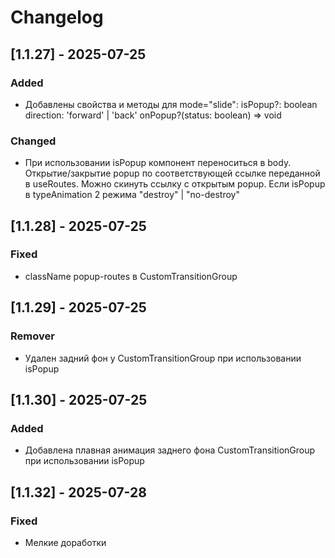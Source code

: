 # Changelog



## [1.1.27] - 2025-07-25

### Added
*   Добавлены свойства и методы для mode="slide": 
    isPopup?: boolean
    direction: 'forward' | 'back'
    onPopup?(status: boolean) => void 

### Changed
*   При использовании isPopup компонент переноситься в body. Открытие/закрытие popup по соответствующей ссылке переданной в useRoutes. Можно скинуть ссылку с открытым    popup. 
    Если isPopup в typeAnimation 2 режима "destroy" | "no-destroy"


## [1.1.28] - 2025-07-25

### Fixed
*   className popup-routes в CustomTransitionGroup

## [1.1.29] - 2025-07-25

### Remover
*   Удален задний фон у CustomTransitionGroup при использовании isPopup

## [1.1.30] - 2025-07-25

### Added
*   Добавлена плавная анимация заднего фона CustomTransitionGroup при использовании isPopup


## [1.1.32] - 2025-07-28

### Fixed
*   Мелкие доработки
